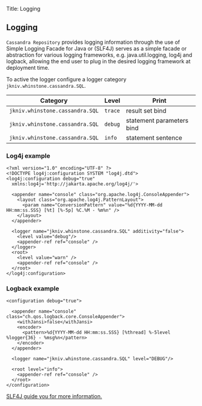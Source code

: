Title: Logging

Logging
-------------
       
`Cassandra Repository` provides logging information through the use of Simple Logging Facade for Java or (SLF4J) serves as a simple facade or abstraction for various logging frameworks, e.g. java.util.logging, log4j and logback, allowing the end user to plug in the desired logging framework at deployment time. 

To active the logger configure a logger category `jkniv.whinstone.cassandra.SQL`.


| Category                           | Level     | Print |
| ---------------------------------- | --------- |--------|
| `jkniv.whinstone.cassandra.SQL` |  `trace` | result set bind |
| `jkniv.whinstone.cassandra.SQL` |  `debug` | statement parameters bind |
| `jkniv.whinstone.cassandra.SQL` |  `info`  | statement sentence |


### Log4j example

    <?xml version="1.0" encoding="UTF-8" ?>
    <!DOCTYPE log4j:configuration SYSTEM "log4j.dtd">
    <log4j:configuration debug="true"
      xmlns:log4j='http://jakarta.apache.org/log4j/'>
      
      <appender name="console" class="org.apache.log4j.ConsoleAppender">
        <layout class="org.apache.log4j.PatternLayout">
          <param name="ConversionPattern" value="%d{YYYY-MM-dd HH:mm:ss.SSS} [%t] [%-5p] %C.%M - %m%n" />
        </layout>
      </appender>
      
      <logger name="jkniv.whinstone.cassandra.SQL" additivity="false">
        <level value="debug"/>
        <appender-ref ref="console" />
      </logger>
      <root>
        <level value="warn" />
        <appender-ref ref="console" />
      </root>    
    </log4j:configuration>


### Logback example

    <configuration debug="true">
    
      <appender name="console" class="ch.qos.logback.core.ConsoleAppender">
        <withJansi>false</withJansi>
        <encoder>
          <pattern>%d{YYYY-MM-dd HH:mm:ss.SSS} [%thread] %-5level %logger{36} - %msg%n</pattern>
        </encoder>
      </appender>
    
      <logger name="jkniv.whinstone.cassandra.SQL" level="DEBUG"/>
    
      <root level="info">
        <appender-ref ref="console" />
      </root>
    </configuration>
    
    
<a href="http://www.slf4j.org/">SLF4J guide you for more information.</a>
